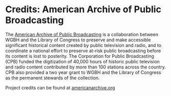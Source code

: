 # Credits: American Archive of Public Broadcasting
  
The [American Archive of Public Broadcasting](http://www.americanarchive.org) is a collaboration between WGBH and the Library of Congress to preserve and make accessible significant historical content created by public television and radio, and to coordinate a national effort to preserve at-risk public broadcasting before its content is lost to posterity. The Corporation for Public Broadcasting (CPB) funded the digitization of 40,000 hours of historic public television and radio content contributed by more than 100 stations across the country. CPB also provided a two year grant to WGBH and the Library of Congress as the permanent stewards of the collection. 

<!--[![](https://s3.amazonaws.com/openvault.wgbh.org/logos/CPB.jpg)](http://www.cpb.org)-->

Project credits can be found at [americanarchive.org](http://americanarchive.org/about-the-american-archive/staff)
